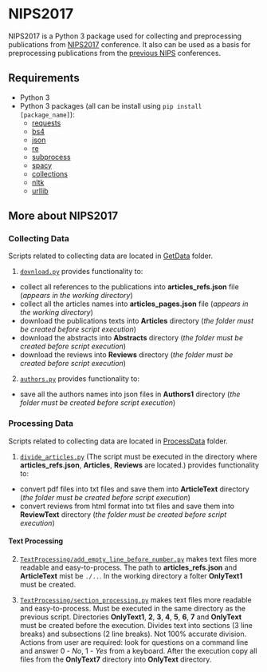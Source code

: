 # NIPS2017

NIPS2017 is a Python 3 package used for collecting and preprocessing publications from [NIPS2017](https://papers.nips.cc/book/advances-in-neural-information-processing-systems-30-2017) conference.
It also can be used as a basis for preprocessing publications from the [previous NIPS](https://papers.nips.cc/) conferences.

## Requirements
- Python 3
- Python 3 packages (all can be install using `pip install [package_name]`):
  - [requests](http://docs.python-requests.org/en/master/)
  - [bs4](https://www.crummy.com/software/BeautifulSoup/bs4/doc/)
  - [json](https://docs.python.org/3/library/json.html)
  - [re](https://docs.python.org/3/library/re.html)
  - [subprocess](https://docs.python.org/3/library/subprocess.html)
  - [spacy](https://spacy.io/)
  - [collections](https://docs.python.org/3.3/library/collections.html)
  - [nltk](https://www.nltk.org/)
  - [urllib](https://docs.python.org/3/library/urllib.html)
  
## More about NIPS2017
  
### Collecting Data

Scripts related to collecting data are located in [GetData](https://github.com/nuwanda57/NIPS2017/tree/master/GetData) folder.

1) [`dovnload.py`](https://github.com/nuwanda57/NIPS2017/blob/master/GetData/download.py) provides functionality to:
  - collect all references to the publications into **articles_refs.json** file (*appears in the working directory*)
  - collect all the articles names into **articles_pages.json** file (*appears in the working directory*)
  - download the publications texts into **Articles** directory (*the folder must be created before script execution*)
  - download the abstracts into **Abstracts** directory (*the folder must be created before script execution*)
  - download the reviews into **Reviews** directory (*the folder must be created before script execution*)
  
2) [`authors.py`](https://github.com/nuwanda57/NIPS2017/blob/master/GetData/authors.py) provides functionality to:
  - save all the authors names into json files in **Authors1** directory (*the folder must be created before script execution*)

### Processing Data

Scripts related to collecting data are located in [ProcessData](https://github.com/nuwanda57/NIPS2017/tree/master/ProcessData) folder.

1) [`divide_articles.py`](https://github.com/nuwanda57/NIPS2017/blob/master/ProcessData/divide_articles.py) (The script must be executed in the directory where **articles_refs.json**, **Articles**, **Reviews** are located.) provides functionality to:
  - convert pdf files into txt files and save them into **ArticleText** directory (*the folder must be created before script execution*)
  - convert reviews from html format into txt files and save them into **ReviewText** directory (*the folder must be created before script execution*)

#### Text Processing
2) [`TextProcessing/add_empty_line_before_number.py`](https://github.com/nuwanda57/NIPS2017/blob/master/ProcessData/TextProcessing/add_empty_line_before_number.py) makes text files more readable and easy-to-process. The path to **articles_refs.json** and **ArticleText** mist be `./..`. In the working directory a folter **OnlyText1** must be created.

3) [`TextProcessing/section_processing.py`](https://github.com/nuwanda57/NIPS2017/blob/master/ProcessData/TextProcessing/sections_processing.py) makes text files more readable and easy-to-process. Must be executed in the same directory as the previous script. Directories **OnlyText1**, **2**, **3**, **4**, **5**, **6**, **7** and **OnlyText** must be created before the execution. Divides text into sections (3 line breaks) and subsections (2 line breaks). Not 100% accurate division. Actions from user are required: look for questions on a command line and answer 0 - *No*, 1 - *Yes* from a keyboard. After the execution copy all files from the **OnlyText7** directory into **OnlyText** directory.
